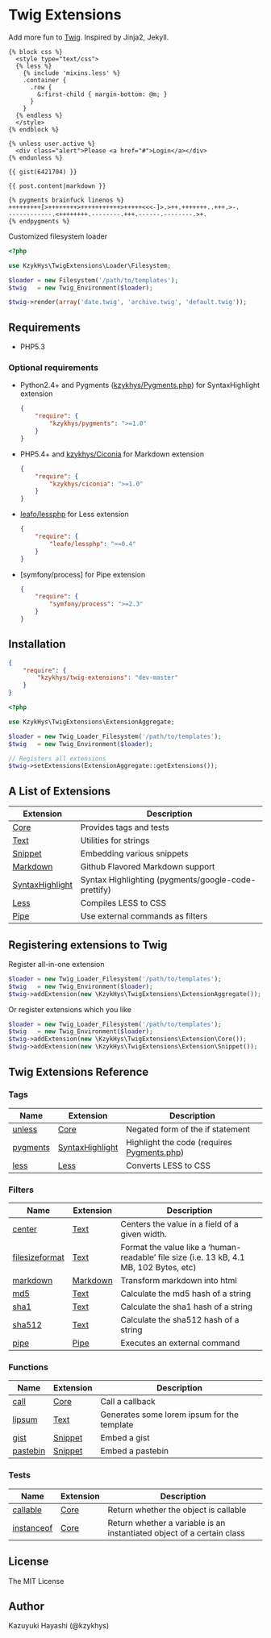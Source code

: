 Twig Extensions
===============

Add more fun to [Twig][twig]. Inspired by Jinja2, Jekyll.

``` twig
{% block css %}
  <style type="text/css">
  {% less %}
    {% include 'mixins.less' %}
    .container {
      .row {
        &:first-child { margin-bottom: @m; }
      }
    }
  {% endless %}
  </style>
{% endblock %}

{% unless user.active %}
  <div class="alert">Please <a href="#">Login</a></div>
{% endunless %}

{{ gist(6421704) }}

{{ post.content|markdown }}

{% pygments brainfuck linenos %}
+++++++++[>++++++++>+++++++++++>+++++<<<-]>.>++.+++++++..+++.>-.
------------.<++++++++.--------.+++.------.--------.>+.
{% endpygments %}
```

Customized filesystem loader

``` php
<?php

use KzykHys\TwigExtensions\Loader\Filesystem;

$loader = new Filesystem('/path/to/templates');
$twig   = new Twig_Environment($loader);

$twig->render(array('date.twig', 'archive.twig', 'default.twig'));
```

Requirements
------------

* PHP5.3

### Optional requirements

*   Python2.4+ and Pygments ([kzykhys/Pygments.php][pygmentsphp]) for SyntaxHighlight extension

    ``` json
    {
        "require": {
            "kzykhys/pygments": ">=1.0"
        }
    }
    ```

*   PHP5.4+ and [kzykhys/Ciconia][ciconia] for Markdown extension

    ``` json
    {
        "require": {
            "kzykhys/ciconia": ">=1.0"
        }
    }
    ```

*   [leafo/lessphp][lessphp] for Less extension

    ``` json
    {
        "require": {
            "leafo/lessphp": ">=0.4"
        }
    }
    ```

*   [symfony/process] for Pipe extension

    ``` json
    {
        "require": {
            "symfony/process": ">=2.3"
        }
    }
    ```

Installation
------------

``` json
{
    "require": {
        "kzykhys/twig-extensions": "dev-master"
    }
}
```

``` php
<?php

use KzykHys\TwigExtensions\ExtensionAggregate;

$loader = new Twig_Loader_Filesystem('/path/to/templates');
$twig   = new Twig_Environment($loader);

// Registers all extensions
$twig->setExtensions(ExtensionAggregate::getExtensions());
```

A List of Extensions
--------------------

Extension                              | Description
---------------------------------------|-----------
[Core][ext-core]                       | Provides tags and tests
[Text][ext-text]                       | Utilities for strings
[Snippet][ext-snippet]                 | Embedding various snippets
[Markdown][ext-markdown]               | Github Flavored Markdown support
[SyntaxHighlight][ext-syntaxhighlight] | Syntax Highlighting (pygments/google-code-prettify)
[Less][ext-less]                       | Compiles LESS to CSS
[Pipe][ext-pipe]                       | Use external commands as filters

Registering extensions to Twig
-------------------------------

Register all-in-one extension

``` php
$loader = new Twig_Loader_Filesystem('/path/to/templates');
$twig   = new Twig_Environment($loader);
$twig->addExtension(new \KzykHys\TwigExtensions\ExtensionAggregate());
```

Or register extensions which you like

``` php
$loader = new Twig_Loader_Filesystem('/path/to/templates');
$twig   = new Twig_Environment($loader);
$twig->addExtension(new \KzykHys\TwigExtensions\Extension\Core());
$twig->addExtension(new \KzykHys\TwigExtensions\Extension\Snippet());
```

Twig Extensions Reference
-------------------------

### Tags

Name             | Extension                              | Description
-----------------|----------------------------------------|-------------
[unless]         | [Core][ext-core]                       | Negated form of the if statement
[pygments]       | [SyntaxHighlight][ext-syntaxhighlight] | Highlight the code (requires [Pygments.php][pygmentsphp])
[less]           | [Less][ext-less]                       | Converts LESS to CSS

### Filters

Name             | Extension                              | Description
-----------------|----------------------------------------|-------------
[center]         | [Text][ext-text]                       | Centers the value in a field of a given width.
[filesizeformat] | [Text][ext-text]                       | Format the value like a ‘human-readable’ file size (i.e. 13 kB, 4.1 MB, 102 Bytes, etc)
[markdown]       | [Markdown][ext-markdown]               | Transform markdown into html
[md5]            | [Text][ext-text]                       | Calculate the md5 hash of a string
[sha1]           | [Text][ext-text]                       | Calculate the sha1 hash of a string
[sha512]         | [Text][ext-text]                       | Calculate the sha512 hash of a string
[pipe]           | [Pipe][ext-pipe]                       | Executes an external command

### Functions

Name             | Extension                              | Description
-----------------|----------------------------------------|-------------
[call]           | [Core][ext-core]                       | Call a callback
[lipsum]         | [Text][ext-text]                       | Generates some lorem ipsum for the template
[gist]           | [Snippet][ext-snippet]                 | Embed a gist
[pastebin]       | [Snippet][ext-snippet]                 | Embed a pastebin

### Tests

Name             | Extension                              | Description
-----------------|----------------------------------------|-------------
[callable]       | [Core][ext-core]                       | Return whether the object is callable
[instanceof]     | [Core][ext-core]                       | Return whether a variable is an instantiated object of a certain class

License
-------

The MIT License

Author
------

Kazuyuki Hayashi (@kzykhys)


[ext-core]:            doc/Core.md
[ext-text]:            doc/Text.md
[ext-snippet]:         doc/Snippet.md
[ext-markdown]:        doc/Markdown.md
[ext-syntaxhighlight]: doc/SyntaxHighlight.md
[ext-less]:            doc/Less.md
[ext-pipe]:            doc/Pipe.md

[unless]:         doc/tags/unless.md
[pygments]:       doc/tags/pygments.md
[less]:           doc/tags/less.md

[center]:         doc/filters/center.md
[filesizeformat]: doc/filters/filesizeformat.md
[markdown]:       doc/filters/markdown.md
[md5]:            doc/filters/md5.md
[sha1]:           doc/filters/sha1.md
[sha512]:         doc/filters/sha512.md
[pipe]:           doc/filters/pipe.md

[call]:           doc/functions/call.md
[lipsum]:         doc/functions/lipsum.md
[gist]:           doc/functions/gist.md
[pastebin]:       doc/functions/pastebin.md

[callable]:       doc/tests/callable.md
[instanceof]:     doc/tests/instanceof.md

[twig]:           http://twig.sensiolabs.org
[jinja]:          http://jinja.pocoo.org
[pygmentsphp]:    https://github.com/kzykhys/Pygments.php
[ciconia]:        http://ciconia.kzykhys.com/
[lessphp]:        http://leafo.net/lessphp/